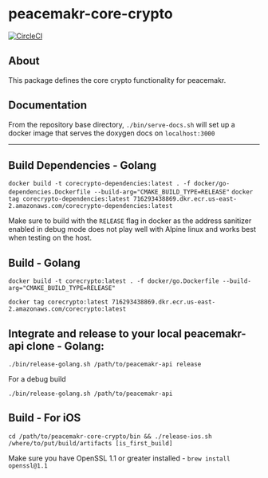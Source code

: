 # peacemakr-core-crypto
[![CircleCI](https://circleci.com/gh/notasecret/peacemakr-core-crypto.svg?style=svg)](https://circleci.com/gh/notasecret/peacemakr-core-crypto)

## About

This package defines the core crypto functionality for peacemakr.

## Documentation
From the repository base directory,
`./bin/serve-docs.sh` will set up a docker image that serves the doxygen docs on `localhost:3000`

---

## Build Dependencies - Golang
`docker build -t corecrypto-dependencies:latest . -f docker/go-dependencies.Dockerfile --build-arg="CMAKE_BUILD_TYPE=RELEASE"`
`docker tag corecrypto-dependencies:latest 716293438869.dkr.ecr.us-east-2.amazonaws.com/corecrypto-dependencies:latest`

Make sure to build with the `RELEASE` flag in docker as the address sanitizer enabled in debug mode does not play
well with Alpine linux and works best when testing on the host. 

## Build - Golang
`docker build -t corecrypto:latest . -f docker/go.Dockerfile --build-arg="CMAKE_BUILD_TYPE=RELEASE"`

`docker tag corecrypto:latest 716293438869.dkr.ecr.us-east-2.amazonaws.com/corecrypto:latest`

## Integrate and release to your local peacemakr-api clone - Golang:
`./bin/release-golang.sh /path/to/peacemakr-api release`

For a debug build

`./bin/release-golang.sh /path/to/peacemakr-api`

## Build - For iOS
`cd /path/to/peacemakr-core-crypto/bin && ./release-ios.sh /where/to/put/build/artifacts [is_first_build]`

Make sure you have OpenSSL 1.1 or greater installed - `brew install openssl@1.1`
